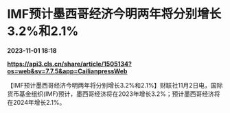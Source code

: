 # IMF预计墨西哥经济今明两年将分别增长3.2%和2.1%

**2023-11-01 18:18**

**https://api3.cls.cn/share/article/1505134?os=web&sv=7.7.5&app=CailianpressWeb**

【IMF预计墨西哥经济今明两年将分别增长3.2%和2.1%】财联社11月2日电，国际货币基金组织(IMF)预计，墨西哥经济将在2023年增长3.2%；预计墨西哥经济将在2024年增长2.1%。